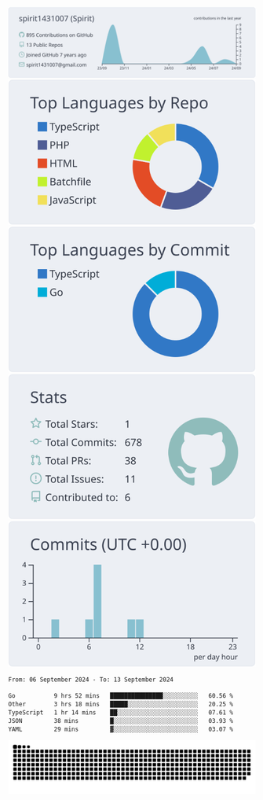 [![](https://raw.githubusercontent.com/spirit1431007/spirit1431007/master/profile-summary-card-output/nord_bright/0-profile-details.svg)](https://git.io/spiritx)
[![](https://raw.githubusercontent.com/spirit1431007/spirit1431007/master/profile-summary-card-output/nord_bright/1-repos-per-language.svg)](https://git.io/spiritx) [![](https://raw.githubusercontent.com/spirit1431007/spirit1431007/master/profile-summary-card-output/nord_bright/2-most-commit-language.svg)](https://git.io/spiritx)
[![](https://raw.githubusercontent.com/spirit1431007/spirit1431007/master/profile-summary-card-output/nord_bright/3-stats.svg)](https://git.io/spiritx) [![](https://raw.githubusercontent.com/spirit1431007/spirit1431007/master/profile-summary-card-output/nord_bright/4-productive-time.svg)](https://git.io/spiritx)

<!--START_SECTION:waka-->

```txt
From: 06 September 2024 - To: 13 September 2024

Go           9 hrs 52 mins   ███████████████░░░░░░░░░░   60.56 %
Other        3 hrs 18 mins   █████░░░░░░░░░░░░░░░░░░░░   20.25 %
TypeScript   1 hr 14 mins    ██░░░░░░░░░░░░░░░░░░░░░░░   07.61 %
JSON         38 mins         █░░░░░░░░░░░░░░░░░░░░░░░░   03.93 %
YAML         29 mins         ▓░░░░░░░░░░░░░░░░░░░░░░░░   03.07 %
```

<!--END_SECTION:waka-->

![contribution](https://github.com/spirit1431007/spirit1431007/blob/output/github-contribution-grid-snake.svg)
